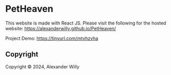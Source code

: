 # PetHeaven

This website is made with React JS.
Please visit the following for the hosted website:
https://alexanderwilly.github.io/PetHeaven/

Project Demo:
https://tinyurl.com/mtyhzvha

## Copyright

Copyright © 2024, Alexander Willy
